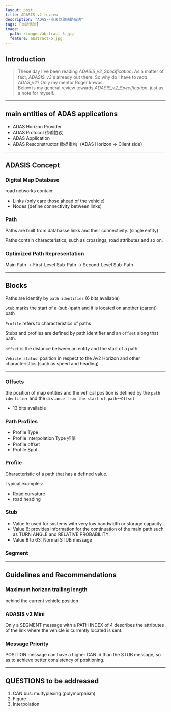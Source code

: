 ```yaml
---
layout: post
title: ADASIS v2 review
description: "ADAS--高级驾驶辅助系统"
tags: [自动驾驶]
image:
  path: /images/abstract-5.jpg
  feature: abstract-5.jpg
---
```


## Introduction

> These day I've been reading *ADASIS_v2_Specification*. As a matter of fact, *ADASIS_v3*'s already out there. So why do I have to *read ADAS_v2*? Only my mentor Roger knwos.  
> Below is my general review towards *ADASIS_v2_Specification*, just as a note for myself.

___

## main entities of ADAS applications

- ADAS Horizon Provider
- ADAS Protocol 传输协议
- ADAS Application
 - ADAS Resconstructor 数据重构（ADAS Horizon ->  Client side）

___

## ADASIS Concept

### Digital Map Database

road networks contain:
- Links (only care those ahead of the vehicle)
- Nodes (define connectivity between links)

### Path

Paths are built from databasse links and their connectivity. (single entity)

Paths contain characteristics, such as crossings, road attributes and so on.

### Optimized Path Representation

Main Path -> First-Level Sub-Path -> Second-Level Sub-Path

___

## Blocks

Paths are identify by `path identifier` (6 bits available)

`Stub` marks the start of a (sub-)path and it is located on another (parent) path

`Profile` refers to characteristics of paths

Stubs and profiles are defined by path identifier and an `offset` along that path.

`offset` is the distance between an entity and the start of a path

`Vehicle status`: position in respect to the Av2 Horizon and other characteristics (such as speed and heading)

___

### Offsets

the position of map entities and the vehical position is defined by the `path identifier` and the `distance from the start of path`--`Offset`

- 13 bits available


### Path Profiles

- Profile Type
- Profile Interpolation Type 插值
- Profile offset
- Profile Spot

### Profile

Characteristic of a path that has a defined value.

Typical examples:

- Road curvature  
- road heading

### Stub

- Value 5: used for systems with very low bandwidth or storage capacity...  
- Value 6: provides information for the continuation of the main path such as TURN ANGLE and RELATIVE PROBABILITY.  
- Value 8 to 63: Normal STUB message  
  
### Segment

___

## Guidelines and Recommendations

### Maximum horizon trailing length

behind the current vehicle position

    
### ADASIS v2 Mini

Only a SEGMENT message with a PATH INDEX of 4 describes the attributes of the link where the vehicle is currently located is sent.

### Message Priority

POSITION message can have a higher CAN id than the STUB message, so as to achieve better consistency of positioning.





___


## QUESTIONS to be addressed

1. CAN bus: multyplexing (polymorphism)  
2. Figure  
3. Interpolation

